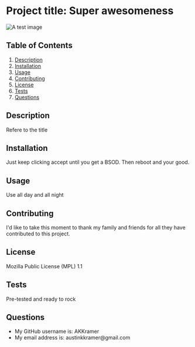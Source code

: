 

# Project title: Super awesomeness

![A test image](https://raw.githubusercontent.com/legacy-icons/license-icons/master/dist/32x32/mozilla.png)

 
## Table of Contents
1. [Description](#description)
2. [Installation](#Installation)
3. [Usage](#Usage)
4. [Contributing](#Contributing)
5. [License](#License)
5. [Tests](#Tests)
6. [Questions](#Questions)
  
  ## Description 
  Refere to the title

  ## Installation
  Just keep clicking accept until you get a BSOD. Then reboot and your good. 

  ## Usage
  Use all day and all night

  ## Contributing
  I'd like to take this moment to thank my family and friends for all they have contributed to this project.

  ## License
  Mozilla Public License (MPL) 1.1

  ## Tests
  Pre-tested and ready to rock

  ## Questions
  <ul>
    <li>My GitHub username is: AKKramer</li>
    <li>My email address is: austinkkramer@gmail.com</li>
  </ul>


